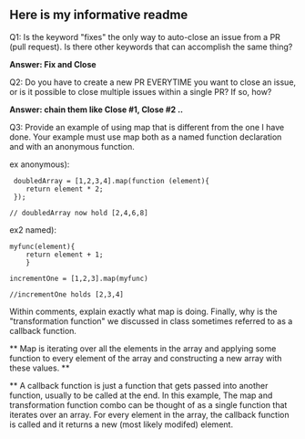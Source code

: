 ## Here is my informative readme

Q1: Is the keyword "fixes" the only way to auto-close an issue from a PR 
(pull request). Is there other keywords that can accomplish the same thing?

**Answer: Fix and Close**

Q2: Do you have to create a new PR EVERYTIME you want to close an issue,
or is it possible to close multiple issues within a single PR? If so, 
how?

**Answer: chain them like Close #1, Close #2 ..**

Q3: Provide an example of using map that is different from the one I have done.
Your example must use map both as a named function declaration and with an
anonymous function. 



ex anonymous):

	 doubledArray = [1,2,3,4].map(function (element){
	 	return element * 2;
	 });

	// doubledArray now hold [2,4,6,8]


ex2 named):
	 
	myfunc(element){
		return element + 1;
		}

	incrementOne = [1,2,3].map(myfunc)

	//incrementOne holds [2,3,4]
	

     



Within comments, explain exactly what map is doing. Finally, why is the
"transformation function" we discussed in class sometimes referred to 
as a callback function. 

** Map is iterating over all the elements in the array and applying some 
function to every element of the array and constructing a new array with these values. **

** A callback function is just a function that gets passed into another function, usually to be called at the end. In this example, The map and transformation function combo can be thought of as a single function that iterates over an array.
For every element in the array, the callback function is called and it returns a new (most likely modifed) element.

